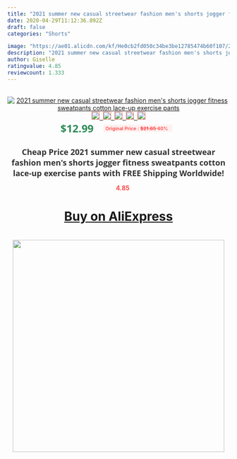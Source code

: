 ```yaml
---
title: "2021 summer new casual streetwear fashion men's shorts jogger fitness sweatpants cotton lace-up exercise pants"
date: 2020-04-29T11:12:36.892Z
draft: false
categories: "Shorts"

image: "https://ae01.alicdn.com/kf/He0cb2fd050c34be3be12785474b60f107/2021-summer-new-casual-streetwear-fashion-men-s-shorts-jogger-fitness-sweatpants-cotton-lace-up-exercise.jpg"
description: "2021 summer new casual streetwear fashion men's shorts jogger fitness sweatpants cotton lace-up exercise pants"
author: Giselle
ratingvalue: 4.85
reviewcount: 1.333
---
```

<br>
<div style="text-align: center;">
<a href="https://s.click.aliexpress.com/e/_9ztI7F" target="_blank" rel="nofollow noopener noreferrer"><img alt="2021 summer new casual streetwear fashion men's shorts jogger fitness sweatpants cotton lace-up exercise pants" class="magnifier-image" src="https://ae01.alicdn.com/kf/He0cb2fd050c34be3be12785474b60f107/2021-summer-new-casual-streetwear-fashion-men-s-shorts-jogger-fitness-sweatpants-cotton-lace-up-exercise.jpg_640x640.jpg">
<br>
<img style="border:1px solid salmon" src="https://ae01.alicdn.com/kf/He0cb2fd050c34be3be12785474b60f107/2021-summer-new-casual-streetwear-fashion-men-s-shorts-jogger-fitness-sweatpants-cotton-lace-up-exercise.jpg_120x120.jpg">&nbsp;&nbsp;<img style="border:1px solid salmon" src="https://ae01.alicdn.com/kf/H0f645a94324a45658ee4764d853fac085/2021-summer-new-casual-streetwear-fashion-men-s-shorts-jogger-fitness-sweatpants-cotton-lace-up-exercise.jpg_120x120.jpg">&nbsp;&nbsp;<img style="border:1px solid salmon" src="https://ae01.alicdn.com/kf/Hdc82a5d6f6374de986b312541d7932a67/2021-summer-new-casual-streetwear-fashion-men-s-shorts-jogger-fitness-sweatpants-cotton-lace-up-exercise.jpg_120x120.jpg">&nbsp;&nbsp;<img style="border:1px solid salmon" src="https://ae01.alicdn.com/kf/Hbf46b6c1b8074383a9059e6fda9d7fc6j/2021-summer-new-casual-streetwear-fashion-men-s-shorts-jogger-fitness-sweatpants-cotton-lace-up-exercise.jpg_120x120.jpg">&nbsp;&nbsp;<img style="border:1px solid salmon" src="https://ae01.alicdn.com/kf/H57759e27c9a04efa8872338f66fe15eaY/2021-summer-new-casual-streetwear-fashion-men-s-shorts-jogger-fitness-sweatpants-cotton-lace-up-exercise.jpg_120x120.jpg"></a></div><br0>
<div style="text-align: center;"><span style="background-color: white; border: 0px; box-sizing: border-box; color: seagreen; display: inline-block; font-family: &quot;open sans&quot; , &quot;arial&quot; , &quot;helvetica&quot; , sans-serif , &quot;heiti&quot;; font-size: 24px; font-stretch: inherit; font-weight: 700; line-height: inherit; margin: 0px 10px 0px 0px; padding: 0px; vertical-align: middle;">$12.99 </span>
<span style="background: rgb(255 , 241 , 241); border-radius: 3px; border: 0px; box-sizing: border-box; color: #ff4747; display: inline-block; font-family: inherit; font-size: 12px; font-stretch: inherit; font-style: inherit; font-variant: inherit; font-weight: 600; line-height: inherit; margin: 0px; padding: 2px 5px; transform: scale(0.9); vertical-align: middle;">Original Price : <b style="text-decoration: line-through;">$21.65 </b> 40%&nbsp;&nbsp;</span></div>
<h1 style="color: #333333; display: inline-block; font-family: &quot;open sans&quot; , &quot;arial&quot; , &quot;helvetica&quot; , sans-serif , &quot;heiti&quot;; font-size: 18px; font-stretch: inherit; font-weight: 700; text-align: center;">Cheap Price 2021 summer new casual streetwear fashion men's shorts jogger fitness sweatpants cotton lace-up exercise pants with FREE Shipping Worldwide!</h1>
<div style="color: #ff4747; text-align: center;">
<img src="https://4.bp.blogspot.com/-M0ZcTcb-5uY/XleCXlxnR4I/AAAAAAAAAEc/OrjgMkXV1oMQFaCRZj5HQwOCBcu3w1FegCPcBGAYYCw/s1600/star.png" style="height: 15px;">&nbsp;<b>4.85</b></div>
<div class="button_cont" align="center"><a class="buynow_a" href="https://s.click.aliexpress.com/e/_9ztI7F" target="_blank" rel="nofollow noopener noreferrer"><H1>Buy on AliExpress</H1></a></div><br>
<div class="separator" style="clear: both; text-align: center;">
<img src="https://lh3.googleusercontent.com/-pTy5HemUv9M/XlePHvY0dAI/AAAAAAAAAE4/0nX5iRUoIWY8eMW9Dpxeirr157OZliDIgCLcBGAsYHQ/s1600/badge.gif" width="480">
</div>
